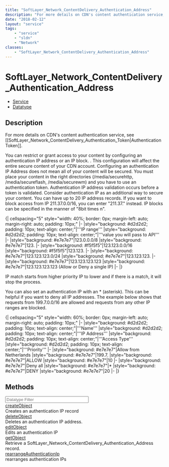```yaml
---
title: "SoftLayer_Network_ContentDelivery_Authentication_Address"
description: "For more details on CDN's content authentication service, see [[SoftLayer_Network_ContentDelivery_Authentication_Token|A... "
date: "2018-02-12"
layout: "service"
tags:
    - "service"
    - "sldn"
    - "Network"
classes:
    - "SoftLayer_Network_ContentDelivery_Authentication_Address"
---
```

# SoftLayer_Network_ContentDelivery_Authentication_Address
<div id='service-datatype'>
    <ul id='sldn-reference-tabs'>
    <li id='service'> <a href='/reference/services/SoftLayer_Network_ContentDelivery_Authentication_Address' >Service</a></li>    <li id='datatype'> <a href='/reference/datatypes/SoftLayer_Network_ContentDelivery_Authentication_Address' >Datatype</a></li>
    </ul>
</div>

## Description
For more details on CDN's content authentication service, see [[SoftLayer_Network_ContentDelivery_Authentication_Token|Authentication Token]]. 

You can restrict or grant access to your content by configuring an authentication IP address or an IP block. . This configuration will affect the entire secure content of your CDN account. Configuring an authentication IP Address does not mean all of your content will be secured. You must place your content in the right directories (/media/securehttp, /media/secureflash, /media/securewm) and you have to use an authentication token. Authentication IP address validation occurs before a token is validated. Consider authentication IP as an additional way to secure your content. You can have up to 20 IP address records. If you want to block access from IP 211.37.0.0/16, you can enter "211.37." instead. IP blocks can be specified in the manner of "8bit times n". 

{| cellspacing="5" style="width: 40%; border: 0px; margin-left: auto; margin-right: auto; padding: 10px;" 
|-
|style="background: #d2d2d2; padding: 10px; text-align: center;"|'''IP range'''
|style="background: #d2d2d2; padding: 10px; text-align: center;"|'''value you will pass to API'''
|-
|style="background: #e7e7e7"|123.0.0.0/8
|style="background: #e7e7e7"|123.
|-
|style="background: #f5f5f5"|123.123.0.0/16
|style="background: #f5f5f5"|123.123.
|-
|style="background: #e7e7e7"|123.123.123.0/24
|style="background: #e7e7e7"|123.123.123.
|-
|style="background: #e7e7e7"|123.123.123.123
|style="background: #e7e7e7"|123.123.123.123 (Allow or Deny a single IP)
|-
|}




IP match starts from higher priority IP to lower and if there is a match, it will stop the process. 

You can also set an authentication IP with an * (asterisk). This can be helpful if you want to deny all IP addresses. The example below shows that requests from 199.7.0.0/16 are allowed and requests from any other IP ranges are blocked. 

{| cellspacing="5" style="width: 60%; border: 0px; margin-left: auto; margin-right: auto; padding: 10px;" 
|-
|style="background: #d2d2d2; padding: 10px; text-align: center;"|'''Name'''
|style="background: #d2d2d2; padding: 10px; text-align: center;"|'''IP Address'''
|style="background: #d2d2d2; padding: 10px; text-align: center;"|'''Access Type'''
|style="background: #d2d2d2; padding: 10px; text-align: center;"|'''Priority'''
|-
|style="background: #e7e7e7"|Allow from Netherlands
|style="background: #e7e7e7"|199.7.
|style="background: #e7e7e7"|ALLOW
|style="background: #e7e7e7"|10
|-
|style="background: #e7e7e7"|Deny all
|style="background: #e7e7e7"|*
|style="background: #e7e7e7"|DENY
|style="background: #e7e7e7"|20
|-
|}
        
        
<div id="properties" class="content">
    <h2>Methods</h2>
    <div class="view-filters">
        <div class="clearfix">
            <div class="search-input-box">
                <input placeholder="Datatype Filter" onkeyup="titleSearch(inputId='edit-combine', divId='method-div', elementClass='method-row')" 
                    type="text" id="edit-combine" value="" size="30" maxlength="128" class="form-text">
            </div>
        </div>
    </div>
    <div id="method-div">
            <div class="method-row">
                        <span class='view-field-title'><a href='/reference/services/SoftLayer_Network_ContentDelivery_Authentication_Address/createObject'> createObject</a> </span>
            <div class='views-field-body'>Creates an authentication IP record</div>
        </div>
            <div class="method-row">
                        <span class='view-field-title'><a href='/reference/services/SoftLayer_Network_ContentDelivery_Authentication_Address/deleteObject'> deleteObject</a> </span>
            <div class='views-field-body'>Deletes an authentication IP address.</div>
        </div>
            <div class="method-row">
                        <span class='view-field-title'><a href='/reference/services/SoftLayer_Network_ContentDelivery_Authentication_Address/editObject'> editObject</a> </span>
            <div class='views-field-body'>Edits an authentication IP</div>
        </div>
            <div class="method-row">
                        <span class='view-field-title'><a href='/reference/services/SoftLayer_Network_ContentDelivery_Authentication_Address/getObject'> getObject</a> </span>
            <div class='views-field-body'>Retrieve a SoftLayer_Network_ContentDelivery_Authentication_Address record.</div>
        </div>
            <div class="method-row">
                        <span class='view-field-title'><a href='/reference/services/SoftLayer_Network_ContentDelivery_Authentication_Address/rearrangeAuthenticationIp'> rearrangeAuthenticationIp</a> </span>
            <div class='views-field-body'>rearranges authentication IPs</div>
        </div>
        </div>
</div>

